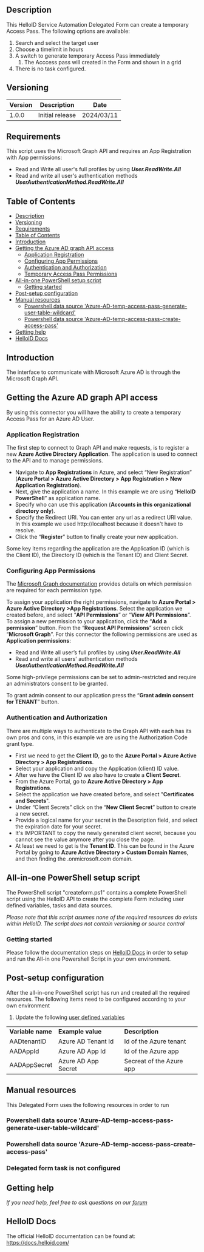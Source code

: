 
<!-- Description -->
## Description
This HelloID Service Automation Delegated Form can create a temporary Access Pass. The following options are available:
 1. Search and select the target user
 2. Choose a timelimit in hours
 3. A switch to generate temporary Access Pass immediately
    1. The Acccess pass will created in the Form and shown in a grid
 4. There is no task configured.

## Versioning
| Version | Description | Date |
| - | - | - |
| 1.0.0   | Initial release | 2024/03/11  |

<!-- Requirements -->
## Requirements
This script uses the Microsoft Graph API and requires an App Registration with App permissions:
*	Read and Write all user's full profiles by using *__User.ReadWrite.All__*
*	Read and write all user's authentication methods *__UserAuthenticationMethod.ReadWrite.All__*


<!-- TABLE OF CONTENTS -->
## Table of Contents
- [Description](#description)
- [Versioning](#versioning)
- [Requirements](#requirements)
- [Table of Contents](#table-of-contents)
- [Introduction](#introduction)
- [Getting the Azure AD graph API access](#getting-the-azure-ad-graph-api-access)
  - [Application Registration](#application-registration)
  - [Configuring App Permissions](#configuring-app-permissions)
  - [Authentication and Authorization](#authentication-and-authorization)
  - [Temporary Access Pass Permissions](#Temporary-access-pass-permissions)
- [All-in-one PowerShell setup script](#all-in-one-powershell-setup-script)
  - [Getting started](#getting-started)
- [Post-setup configuration](#post-setup-configuration)
- [Manual resources](#manual-resources)
  - [Powershell data source 'Azure-AD-temp-access-pass-generate-user-table-wildcard'](#powershell-data-source-Azure-AD-temp-access-pass-generate-user-table-wildcard)
  - [Powershell data source 'Azure-AD-temp-access-pass-create-access-pass'](#powershell-data-source-Azure-AD-temp-access-pass-create-access-pass)
- [Getting help](#getting-help)
- [HelloID Docs](#helloid-docs)


## Introduction
The interface to communicate with Microsoft Azure AD is through the Microsoft Graph API.

<!-- GETTING STARTED -->
## Getting the Azure AD graph API access

By using this connector you will have the ability to create a temporary Access Pass for an Azure AD User.

### Application Registration
The first step to connect to Graph API and make requests, is to register a new __Azure Active Directory Application__. The application is used to connect to the API and to manage permissions.

* Navigate to __App Registrations__ in Azure, and select “New Registration” (__Azure Portal > Azure Active Directory > App Registration > New Application Registration__).
* Next, give the application a name. In this example we are using “__HelloID PowerShell__” as application name.
* Specify who can use this application (__Accounts in this organizational directory only__).
* Specify the Redirect URI. You can enter any url as a redirect URI value. In this example we used http://localhost because it doesn't have to resolve.
* Click the “__Register__” button to finally create your new application.

Some key items regarding the application are the Application ID (which is the Client ID), the Directory ID (which is the Tenant ID) and Client Secret.

### Configuring App Permissions
The [Microsoft Graph documentation](https://docs.microsoft.com/en-us/graph) provides details on which permission are required for each permission type.

To assign your application the right permissions, navigate to __Azure Portal > Azure Active Directory >App Registrations__.
Select the application we created before, and select “__API Permissions__” or “__View API Permissions__”.
To assign a new permission to your application, click the “__Add a permission__” button.
From the “__Request API Permissions__” screen click “__Microsoft Graph__”.
For this connector the following permissions are used as __Application permissions__:
*	Read and Write all user’s full profiles by using *__User.ReadWrite.All__*
* Read and write all users' authentication methods *__UserAuthenticationMethod.ReadWrite.All__*

Some high-privilege permissions can be set to admin-restricted and require an administrators consent to be granted.

To grant admin consent to our application press the “__Grant admin consent for TENANT__” button.

### Authentication and Authorization
There are multiple ways to authenticate to the Graph API with each has its own pros and cons, in this example we are using the Authorization Code grant type.

*	First we need to get the __Client ID__, go to the __Azure Portal > Azure Active Directory > App Registrations__.
*	Select your application and copy the Application (client) ID value.
*	After we have the Client ID we also have to create a __Client Secret__.
*	From the Azure Portal, go to __Azure Active Directory > App Registrations__.
*	Select the application we have created before, and select "__Certificates and Secrets__". 
*	Under “Client Secrets” click on the “__New Client Secret__” button to create a new secret.
*	Provide a logical name for your secret in the Description field, and select the expiration date for your secret.
*	It's IMPORTANT to copy the newly generated client secret, because you cannot see the value anymore after you close the page.
*	At least we need to get is the __Tenant ID__. This can be found in the Azure Portal by going to __Azure Active Directory > Custom Domain Names__, and then finding the .onmicrosoft.com domain.

## All-in-one PowerShell setup script
The PowerShell script "createform.ps1" contains a complete PowerShell script using the HelloID API to create the complete Form including user defined variables, tasks and data sources.

_Please note that this script asumes none of the required resources do exists within HelloID. The script does not contain versioning or source control_

### Getting started
Please follow the documentation steps on [HelloID Docs](https://docs.helloid.com/hc/en-us/articles/360017556559-Service-automation-GitHub-resources) in order to setup and run the All-in one Powershell Script in your own environment.

## Post-setup configuration
After the all-in-one PowerShell script has run and created all the required resources. The following items need to be configured according to your own environment
 1. Update the following [user defined variables](https://docs.helloid.com/hc/en-us/articles/360014169933-How-to-Create-and-Manage-User-Defined-Variables)
<table>
  <tr><td><strong>Variable name</strong></td><td><strong>Example value</strong></td><td><strong>Description</strong></td></tr>
  <tr><td>AADtenantID</td><td>Azure AD Tenant Id</td><td>Id of the Azure tenant</td></tr>
  <tr><td>AADAppId</td><td>Azure AD App Id</td><td>Id of the Azure app</td></tr>
<tr><td>AADAppSecret</td><td>Azure AD App Secret</td><td>Secreat of the Azure app</td></tr>
</table>

## Manual resources
This Delegated Form uses the following resources in order to run

### Powershell data source 'Azure-AD-temp-access-pass-generate-user-table-wildcard'

### Powershell data source 'Azure-AD-temp-access-pass-create-access-pass'

### Delegated form task is not configured

## Getting help
_If you need help, feel free to ask questions on our [forum](https://forum.helloid.com/forum/helloid-connectors/service-automation/194-helloid-sa-azure-ad-reset-password-enable-user)_

## HelloID Docs
The official HelloID documentation can be found at: https://docs.helloid.com/